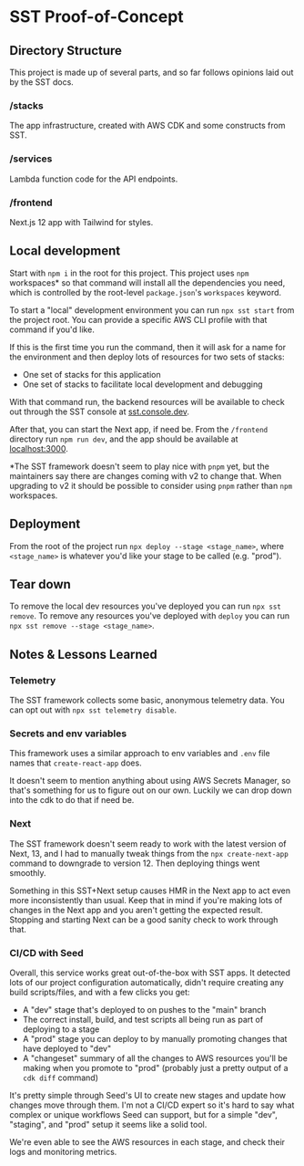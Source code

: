 # SST Proof-of-Concept

## Directory Structure

This project is made up of several parts, and so far follows opinions laid out by the SST docs.

### /stacks

The app infrastructure, created with AWS CDK and some constructs from SST.

### /services

Lambda function code for the API endpoints.

### /frontend

Next.js 12 app with Tailwind for styles.

## Local development

Start with `npm i` in the root for this project. This project uses `npm` workspaces\* so that command will install all the dependencies you need, which is controlled by the root-level `package.json`'s `workspaces` keyword.

To start a "local" development environment you can run `npx sst start` from the project root. You can provide a specific AWS CLI profile with that command if you'd like.

If this is the first time you run the command, then it will ask for a name for the environment and then deploy lots of resources for two sets of stacks:

- One set of stacks for this application
- One set of stacks to facilitate local development and debugging

With that command run, the backend resources will be available to check out through the SST console at [sst.console.dev](sst.console.dev).

After that, you can start the Next app, if need be. From the `/frontend` directory run `npm run dev`, and the app should be available at [localhost:3000](http://localhost:3000).

\*The SST framework doesn't seem to play nice with `pnpm` yet, but the maintainers say there are changes coming with v2 to change that. When upgrading to v2 it should be possible to consider using `pnpm` rather than `npm` workspaces.

## Deployment

From the root of the project run `npx deploy --stage <stage_name>`, where `<stage_name>` is whatever you'd like your stage to be called (e.g. "prod").

## Tear down

To remove the local dev resources you've deployed you can run `npx sst remove`. To remove any resources you've deployed with `deploy` you can run `npx sst remove --stage <stage_name>`.

## Notes & Lessons Learned

### Telemetry

The SST framework collects some basic, anonymous telemetry data. You can opt out with `npx sst telemetry disable`.

### Secrets and env variables

This framework uses a similar approach to env variables and `.env` file names that `create-react-app` does.

It doesn't seem to mention anything about using AWS Secrets Manager, so that's something for us to figure out on our own. Luckily we can drop down into the cdk to do that if need be.

### Next

The SST framework doesn't seem ready to work with the latest version of Next, 13, and I had to manually tweak things from the `npx create-next-app` command to downgrade to version 12. Then deploying things went smoothly.

Something in this SST+Next setup causes HMR in the Next app to act even more inconsistently than usual. Keep that in mind if you're making lots of changes in the Next app and you aren't getting the expected result. Stopping and starting Next can be a good sanity check to work through that.

### CI/CD with Seed

Overall, this service works great out-of-the-box with SST apps. It detected lots of our project configuration automatically, didn't require creating any build scripts/files, and with a few clicks you get:

- A "dev" stage that's deployed to on pushes to the "main" branch
- The correct install, build, and test scripts all being run as part of deploying to a stage
- A "prod" stage you can deploy to by manually promoting changes that have deployed to "dev"
- A "changeset" summary of all the changes to AWS resources you'll be making when you promote to "prod" (probably just a pretty output of a `cdk diff` command)

It's pretty simple through Seed's UI to create new stages and update how changes move through them. I'm not a CI/CD expert so it's hard to say what complex or unique workflows Seed can support, but for a simple "dev", "staging", and "prod" setup it seems like a solid tool.

We're even able to see the AWS resources in each stage, and check their logs and monitoring metrics.

